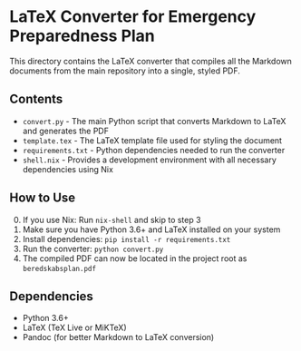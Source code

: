 # LaTeX Converter for Emergency Preparedness Plan

This directory contains the LaTeX converter that compiles all the Markdown documents from the main repository into a single, styled PDF.

## Contents
- `convert.py` - The main Python script that converts Markdown to LaTeX and generates the PDF
- `template.tex` - The LaTeX template file used for styling the document
- `requirements.txt` - Python dependencies needed to run the converter
- `shell.nix` - Provides a development environment with all necessary dependencies using Nix

## How to Use

0. If you use Nix: Run `nix-shell` and skip to step 3
1. Make sure you have Python 3.6+ and LaTeX installed on your system
2. Install dependencies: `pip install -r requirements.txt`
3. Run the converter: `python convert.py`
4. The compiled PDF can now be located in the project root as `beredskabsplan.pdf`

## Dependencies

- Python 3.6+
- LaTeX (TeX Live or MiKTeX)
- Pandoc (for better Markdown to LaTeX conversion)
